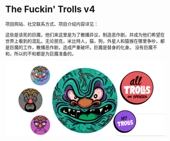 # The Fuckin' Trolls v4

项目网站、社交联系方式、项目介绍内容详见：

这些是该死的巨魔，他们来这里是为了散播异议，制造恶作剧，并成为他们希望在世界上看到的混乱。无论朋克，米比特人，猫，狗，外星人和猿猴在哪里争吵，都是巨魔的工作，散播恶作剧，造成严重破坏。巨魔是替身的化身。 没有巨魔不和，所以的不和都是为巨魔准备的。

![nft](01.png)
